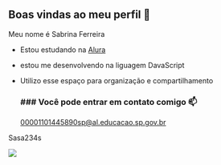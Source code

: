## Boas vindas ao meu perfil 💙

Meu nome é Sabrina Ferreira

- Estou estudando na [Alura](https://www.alura.com.br)
- estou me desenvolvendo na liguagem DavaScript
- Utilizo esse espaço para organização e compartilhamento

  ### ### Você pode entrar em contato comigo 📫

  00001101445890sp@al.educacao.sp.gov.br

Sasa234s

![](https://media1.tenor.com/m/-LgPfU5buQ0AAAAd/little-boy-dance-cute.gif)

